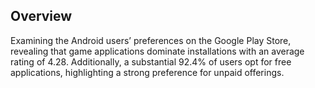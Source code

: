 ## Overview

Examining the Android users’ preferences on the Google Play Store, revealing that game applications dominate installations with an average rating of 4.28. Additionally, a substantial 92.4% of users opt for free applications, highlighting a strong preference for unpaid offerings.
